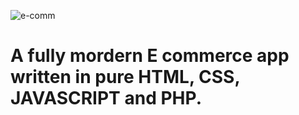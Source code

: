![e-comm](https://socialify.git.ci/ShyamendraHazra/e-comm/image?font=Source%20Code%20Pro&name=1&owner=1&pattern=Signal&stargazers=1&theme=Auto)

# A fully mordern E commerce app written in pure HTML, CSS, JAVASCRIPT and PHP.